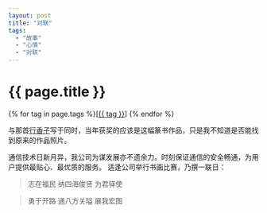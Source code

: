 ```yaml
---
layout: post
title: "对联"
tags:
  - "故事"
  - "心情"
  - "对联"
---
```


# {{ page.title }}

<div class="tags">
{% for tag in page.tags %}[<a class="tag" href="/tags.html#{{ tag }}">{{ tag }}</a>] {% endfor %}
</div>


与那首[行香子](/past/2009/11/7/xing-xiang-zi-xiao-ling-tong/)写于同时，当年获奖的应该是这幅篆书作品，只是我不知道是否能找到原来的作品照片。


通信技术日新月异，我公司为谋发展亦不遗余力。时刻保证通信的安全畅通，为用户提供最贴心、最优质的服务。
适逢公司举行书画比赛，乃撰一联日：

> 志在福民 纳四海俊贤 为君驿使

> 勇于开路 通八方关隘 展我宏图


